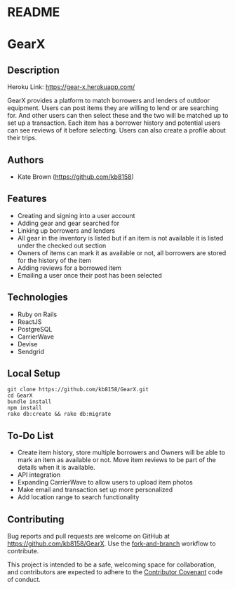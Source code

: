# README

# GearX

## Description

Heroku Link: https://gear-x.herokuapp.com/

GearX provides a platform to match borrowers and lenders of outdoor equipment. Users can post items they are willing to lend or are searching for. And other users can then select these and the two will be matched up to set up a transaction. Each item has a borrower history and potential users can see reviews of it before selecting. Users can also create a profile about their trips.
## Authors
* Kate Brown (https://github.com/kb8158)

## Features

* Creating and signing into a user account
* Adding gear and gear searched for
* Linking up borrowers and lenders
* All gear in the inventory is listed but if an item is not available it is listed under the checked out section
* Owners of items can mark it as available or not, all borrowers are stored for the history of the item
* Adding reviews for a borrowed item
* Emailing a user once their post has been selected

## Technologies

* Ruby on Rails
* ReactJS
* PostgreSQL
* CarrierWave
* Devise
* Sendgrid

## Local Setup

```
git clone https://github.com/kb8158/GearX.git
cd GearX
bundle install
npm install
rake db:create && rake db:migrate
```
## To-Do List

* Create item history, store multiple borrowers and Owners will be able to mark an item as available or not. Move item reviews to be part of the details when it is available.
* API integration
* Expanding CarrierWave to allow users to upload item photos
* Make email and transaction set up more personalized
* Add location range to search functionality

## Contributing

Bug reports and pull requests are welcome on GitHub at https://github.com/kb8158/GearX. Use the [fork-and-branch](http://blog.scottlowe.org/2015/01/27/using-fork-branch-git-workflow/) workflow to contribute.

This project is intended to be a safe, welcoming space for collaboration, and contributors are expected to adhere to the [Contributor Covenant](http://contributor-covenant.org) code of conduct.
